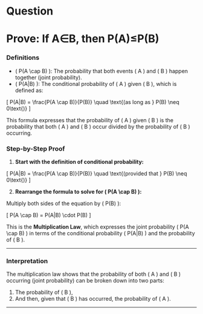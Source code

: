 
# Question
# Prove: If A∈B, then P(A)≤P(B)
### Definitions

- \( P(A \cap B) \): The probability that both events \( A \) and \( B \) happen together (joint probability).
- \( P(A|B) \): The conditional probability of \( A \) given \( B \), which is defined as:

\[
P(A|B) = \frac{P(A \cap B)}{P(B)} \quad \text{(as long as } P(B) \neq 0\text{)}
\]

This formula expresses that the probability of \( A \) given \( B \) is the probability that both \( A \) and \( B \) occur divided by the probability of \( B \) occurring.

### Step-by-Step Proof

1. **Start with the definition of conditional probability:**

\[
P(A|B) = \frac{P(A \cap B)}{P(B)} \quad \text{(provided that } P(B) \neq 0\text{)}
\]

2. **Rearrange the formula to solve for \( P(A \cap B) \):**

Multiply both sides of the equation by \( P(B) \):

\[
P(A \cap B) = P(A|B) \cdot P(B)
\]

This is the **Multiplication Law**, which expresses the joint probability \( P(A \cap B) \) in terms of the conditional probability \( P(A|B) \) and the probability of \( B \).

---

### Interpretation

The multiplication law shows that the probability of both \( A \) and \( B \) occurring (joint probability) can be broken down into two parts:

1. The probability of \( B \),
2. And then, given that \( B \) has occurred, the probability of \( A \).

---
